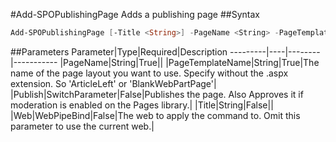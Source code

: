 #Add-SPOPublishingPage
Adds a publishing page
##Syntax
```powershell
Add-SPOPublishingPage [-Title <String>] -PageName <String> -PageTemplateName <String> [-Publish [<SwitchParameter>]] [-Web <WebPipeBind>]
```


##Parameters
Parameter|Type|Required|Description
---------|----|--------|-----------
|PageName|String|True||
|PageTemplateName|String|True|The name of the page layout you want to use. Specify without the .aspx extension. So 'ArticleLeft' or 'BlankWebPartPage'|
|Publish|SwitchParameter|False|Publishes the page. Also Approves it if moderation is enabled on the Pages library.|
|Title|String|False||
|Web|WebPipeBind|False|The web to apply the command to. Omit this parameter to use the current web.|
